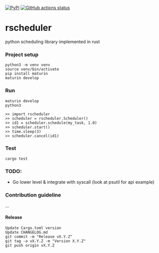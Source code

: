 [![PyPi](https://img.shields.io/pypi/v/rscheduler)](https://pypi.org/project/rscheduler/)
[![GitHub actions status](https://github.com/lemonpepperseasoning/rscheduler/workflows/CI/badge.svg)](https://github.com/lemonpepperseasoning/rscheduler/actions/workflows/CI.yml)

# rscheduler

python scheduling library implemented in rust

### Project setup

```
python3 -m venv venv
source venv/bin/activate
pip install maturin
maturin develop
```

### Run

```
maturin develop
python3

>> import rscheduler
>> scheduler = rscheduler.Scheduler()
>> id1 = scheduler.schedule(my_task, 1.0)
>> scheduler.start()
>> time.sleep(3)
>> scheduler.cancel(id1)
```

### Test

```
cargo test
```

### TODO:

- Go lower level & integrate with syscall (look at psutil for api example)

### Contribution guideline

...

#### Release

```
Update Cargo.toml version
Update CHANGELOG.md
git commit -m "Release vX.Y.Z"
git tag -a vX.Y.Z -m "Version X.Y.Z"
git push origin vX.Y.Z
```
